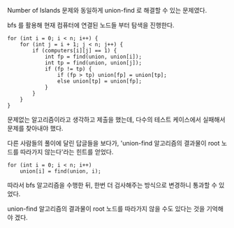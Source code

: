 Number of Islands 문제와 동일하게 union-find 로 해결할 수 있는 문제였다.

bfs 를 활용해 현재 컴퓨터에 연결된 노드들 부터 탐색을 진행한다. 

    for (int i = 0; i < n; i++) {
        for (int j = i + 1; j < n; j++) {
            if (computers[i][j] == 1) {
                int fp = find(union, union[i]);
                int tp = find(union, union[j]);
                if (fp != tp) {
                    if (fp > tp) union[fp] = union[tp];
                    else union[tp] = union[fp];
                }
            }
        }
    }

문제없는 알고리즘이라고 생각하고 제출을 했는데, 다수의 테스트 케이스에서 실패해서 문제를 찾아내야 했다.

다른 사람들의 풀이에 달린 답글들을 보다가, 'union-find 알고리즘의 결과물이 root 노드를 따라가지 않는다'라는 힌트를 얻었다.

    for (int i = 0; i < n; i++)
        union[i] = find(union, i);

따라서 bfs 알고리즘을 수행한 뒤, 한번 더 검사해주는 방식으로 변경하니 통과할 수 있었다.

union-find 알고리즘의 결과물이 root 노드를 따라가지 않을 수도 있다는 것을 기억해야 겠다.